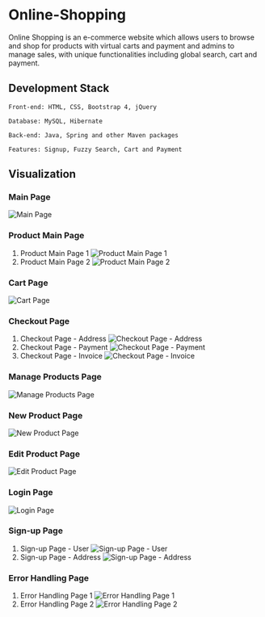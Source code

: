 # Online-Shopping
Online Shopping is an e-commerce website which allows users to browse and shop for products with virtual carts and payment and admins to manage sales, with unique functionalities including global search, cart and payment.


## Development Stack
```
Front-end: HTML, CSS, Bootstrap 4, jQuery

Database: MySQL, Hibernate

Back-end: Java, Spring and other Maven packages

Features: Signup, Fuzzy Search, Cart and Payment
```


## Visualization

### Main Page
![Main Page](https://github.com/Yrh7383111/Online-Shopping/blob/master/Visualizations/Main%20Page.png)

### Product Main Page
1. Product Main Page 1
![Product Main Page 1](https://github.com/Yrh7383111/Online-Shopping/blob/master/Visualizations/View%20Products%20%231.png)
2. Product Main Page 2
![Product Main Page 2](https://github.com/Yrh7383111/Online-Shopping/blob/master/Visualizations/View%20Products%20%232.png)

### Cart Page
![Cart Page](https://github.com/Yrh7383111/Online-Shopping/blob/master/Visualizations/Cart.png)

### Checkout Page
1. Checkout Page - Address
![Checkout Page - Address](https://github.com/Yrh7383111/Online-Shopping/blob/master/Visualizations/Checkout%20Address.png)
2. Checkout Page - Payment
![Checkout Page - Payment](https://github.com/Yrh7383111/Online-Shopping/blob/master/Visualizations/Checkout%20Payment.png)
3. Checkout Page - Invoice
![Checkout Page - Invoice](https://github.com/Yrh7383111/Online-Shopping/blob/master/Visualizations/Checkout%20Invoice.png)

### Manage Products Page
![Manage Products Page](https://github.com/Yrh7383111/Online-Shopping/blob/master/Visualizations/Manage%20Products.png)

### New Product Page
![New Product Page](https://github.com/Yrh7383111/Online-Shopping/blob/master/Visualizations/Add%20Product.png)

### Edit Product Page
![Edit Product Page](https://github.com/Yrh7383111/Online-Shopping/blob/master/Visualizations/Edit%20Product.png)

### Login Page
![Login Page](https://github.com/Yrh7383111/Online-Shopping/blob/master/Visualizations/Login.png)

### Sign-up Page
1. Sign-up Page - User
![Sign-up Page - User](https://github.com/Yrh7383111/Online-Shopping/blob/master/Visualizations/Signup%20User.png)
2. Sign-up Page - Address
![Sign-up Page - Address](https://github.com/Yrh7383111/Online-Shopping/blob/master/Visualizations/Signup%20Address.png)

### Error Handling Page
1. Error Handling Page 1
![Error Handling Page 1](https://github.com/Yrh7383111/Online-Shopping/blob/master/Visualizations/Error%20Handling%20%231.png)
2. Error Handling Page 2
![Error Handling Page 2](https://github.com/Yrh7383111/Online-Shopping/blob/master/Visualizations/Error%20Handling%20%232.png)

